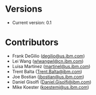
# Versions
- Current version: 0.1


# Contributors

- Frank DeGilio (degilio@us.ibm.com)
- Lei Wang (wlwangwl@cn.ibm.com)
- Luisa Martinez (martinel@us.ibm.com)
- Trent Balta (Trent.Balta@ibm.com)
- Joe Bostian (jbostian@us.ibm.com)
- Daniel Gisolfi (Daniel.Gisolfi@ibm.com)
- Mike Koester (koestemj@us.ibm.com)